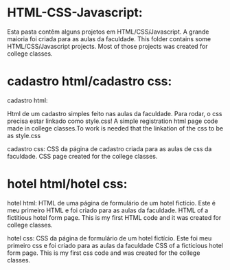 # HTML-CSS-Javascript:

Esta pasta contêm alguns projetos em HTML/CSS/Javascript. A grande maioria foi criada para as aulas da faculdade.
This folder contains some HTML/CSS/Javascript projects. Most of those projects was created for college classes.

# cadastro html/cadastro css:

cadastro html:

Html de um cadastro simples feito nas aulas da faculdade. Para rodar, o css precisa estar linkado como style.css!
A simple registration html page code made in college classes.To work   is needed that the linkation of the css to be as style.css

cadastro css:
CSS da página de cadastro criada para as aulas de css da faculdade.
CSS page created for the college classes.

# hotel html/hotel css:

hotel html:
HTML de uma página de formulário de um hotel fictício. Este é meu primeiro HTML e foi criado para as aulas da faculdade.
HTML of a fictitious hotel form page. This is my first HTML code and it was created for college classes.

hotel css:
CSS da página de formulário de um hotel fictício. Este foi meu primeiro css e foi criado para as aulas da faculdade 
CSS of a ficticious hotel form page. This is my first css code and was created for the college classes.
